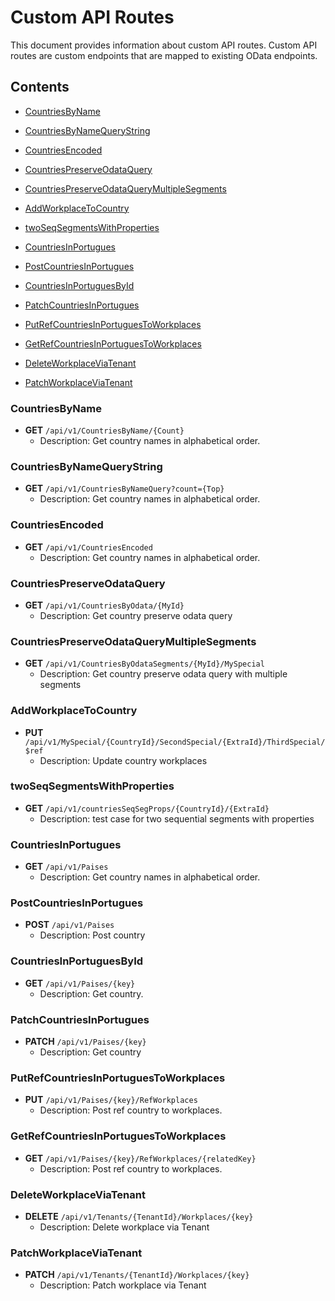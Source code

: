 # Custom API Routes

This document provides information about custom API routes. Custom API routes are custom endpoints that are mapped to existing OData endpoints.

## Contents
- [CountriesByName](#CountriesByName)

- [CountriesByNameQueryString](#CountriesByNameQueryString)

- [CountriesEncoded](#CountriesEncoded)

- [CountriesPreserveOdataQuery](#CountriesPreserveOdataQuery)

- [CountriesPreserveOdataQueryMultipleSegments](#CountriesPreserveOdataQueryMultipleSegments)

- [AddWorkplaceToCountry](#AddWorkplaceToCountry)

- [twoSeqSegmentsWithProperties](#twoSeqSegmentsWithProperties)

- [CountriesInPortugues](#CountriesInPortugues)

- [PostCountriesInPortugues](#PostCountriesInPortugues)

- [CountriesInPortuguesById](#CountriesInPortuguesById)

- [PatchCountriesInPortugues](#PatchCountriesInPortugues)

- [PutRefCountriesInPortuguesToWorkplaces](#PutRefCountriesInPortuguesToWorkplaces)

- [GetRefCountriesInPortuguesToWorkplaces](#GetRefCountriesInPortuguesToWorkplaces)

- [DeleteWorkplaceViaTenant](#DeleteWorkplaceViaTenant)

- [PatchWorkplaceViaTenant](#PatchWorkplaceViaTenant)

### CountriesByName
- **GET** `/api/v1/CountriesByName/{Count}`
  - Description: Get country names in alphabetical order.

### CountriesByNameQueryString
- **GET** `/api/v1/CountriesByNameQuery?count={Top}`
  - Description: Get country names in alphabetical order.

### CountriesEncoded
- **GET** `/api/v1/CountriesEncoded`
  - Description: Get country names in alphabetical order.

### CountriesPreserveOdataQuery
- **GET** `/api/v1/CountriesByOdata/{MyId}`
  - Description: Get country preserve odata query

### CountriesPreserveOdataQueryMultipleSegments
- **GET** `/api/v1/CountriesByOdataSegments/{MyId}/MySpecial`
  - Description: Get country preserve odata query with multiple segments

### AddWorkplaceToCountry
- **PUT** `/api/v1/MySpecial/{CountryId}/SecondSpecial/{ExtraId}/ThirdSpecial/$ref`
  - Description: Update country workplaces

### twoSeqSegmentsWithProperties
- **GET** `/api/v1/countriesSeqSegProps/{CountryId}/{ExtraId}`
  - Description: test case for two sequential segments with properties

### CountriesInPortugues
- **GET** `/api/v1/Paises`
  - Description: Get country names in alphabetical order.

### PostCountriesInPortugues
- **POST** `/api/v1/Paises`
  - Description: Post country

### CountriesInPortuguesById
- **GET** `/api/v1/Paises/{key}`
  - Description: Get country.

### PatchCountriesInPortugues
- **PATCH** `/api/v1/Paises/{key}`
  - Description: Get country

### PutRefCountriesInPortuguesToWorkplaces
- **PUT** `/api/v1/Paises/{key}/RefWorkplaces`
  - Description: Post ref country to workplaces.

### GetRefCountriesInPortuguesToWorkplaces
- **GET** `/api/v1/Paises/{key}/RefWorkplaces/{relatedKey}`
  - Description: Post ref country to workplaces.

### DeleteWorkplaceViaTenant
- **DELETE** `/api/v1/Tenants/{TenantId}/Workplaces/{key}`
  - Description: Delete workplace via Tenant

### PatchWorkplaceViaTenant
- **PATCH** `/api/v1/Tenants/{TenantId}/Workplaces/{key}`
  - Description: Patch workplace via Tenant
